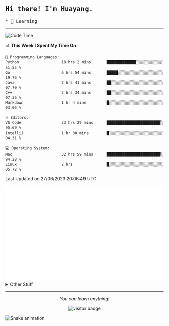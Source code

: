 <h2>
    <samp>Hi there! I'm Huayang.</samp>
</h2>
<p>
    <samp>
        * 🧐 Learning
    </samp>
</p>

<hr>

<!--START_SECTION:waka-->
![Code Time](http://img.shields.io/badge/Code%20Time-1%2C012%20hrs%2044%20mins-blue)

📊 **This Week I Spent My Time On** 

```text
💬 Programming Languages: 
Python                   18 hrs 2 mins       █████████████░░░░░░░░░░░░   51.55 % 
Go                       6 hrs 54 mins       █████░░░░░░░░░░░░░░░░░░░░   19.76 % 
Java                     2 hrs 41 mins       ██░░░░░░░░░░░░░░░░░░░░░░░   07.70 % 
C++                      2 hrs 34 mins       ██░░░░░░░░░░░░░░░░░░░░░░░   07.36 % 
Markdown                 1 hr 4 mins         █░░░░░░░░░░░░░░░░░░░░░░░░   03.06 % 

🔥 Editors: 
VS Code                  33 hrs 29 mins      ████████████████████████░   95.69 % 
IntelliJ                 1 hr 30 mins        █░░░░░░░░░░░░░░░░░░░░░░░░   04.31 % 

💻 Operating System: 
Mac                      32 hrs 59 mins      ████████████████████████░   94.28 % 
Linux                    2 hrs               █░░░░░░░░░░░░░░░░░░░░░░░░   05.72 % 
```


 Last Updated on 27/06/2023 20:06:49 UTC
<!--END_SECTION:waka-->

<picture>
    <img src="/github-metrics.svg" alt="github metrics" style='visibility:visible'>
</picture>

<details>
  <summary>Other Stuff</summary>
  <br />
<!--   
  <p align="left">
    <img height="180em" src="https://github-readme-streak-stats.herokuapp.com/?user=GuillaumeFalourd" />
    
  </p> -->

  * 🏆 Some GitHub statistical reports:
  
  <img width="100%" src="https://github-profile-trophy.vercel.app/?username=xmchxup&column=7">
  <p align="left">  
    <img height="180em" src="https://github-readme-stats.vercel.app/api?username=xmchxup&hide_border=true&show_icons=true&include_all_commits=true&bg_color=0,EC6C6C,FFD479,FFFC79,73FA79&theme=graywhite&locale=en" />
    <img height="180em" src="https://github-readme-stats.vercel.app/api/top-langs/?username=xmchxup&hide=css,scss,html&langs_count=8&hide_border=true&layout=compact&bg_color=0,73FA79,73FDFF,D783FF&theme=graywhite&locale=en" />
  </p>
  
  <img width="100%" src="https://github-profile-summary-cards.vercel.app/api/cards/profile-details?username=xmchxup&theme=github" />
 
</a>
</details>
<hr>
<p align="center">
    <i>You can learn anything!</i>
    <p align="center">
        <img src="https://visitor-badge.laobi.icu/badge?page_id=xmchxup" alt="visitor badge"/>       
    </p>
</p>

![Snake animation](https://github.com/XmchxUp/XmchxUp/blob/output/github-contribution-grid-snake.gif)


